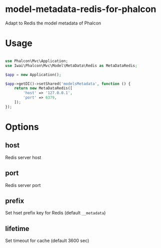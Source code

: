 # model-metadata-redis-for-phalcon
Adapt to Redis the model metadata of Phalcon

# Usage

```php

use Phalcon\Mvc\Application;
use Iwai\Phalcon\Mvc\Model\MetaData\Redis as MetaDataRedis;

$app = new Application();

$app->getDI()->setShared('modelsMetadata', function () {
    return new MetaDataRedis([
        'host' => '127.0.0.1',
        'port' => 6379,
    ]);
});

```

# Options

## host
  Redis server host
## port
  Redis server port
## prefix
  Set hset prefix key for Redis (default `__metadata`)
## lifetime
  Set timeout for cache (default 3600 sec)
